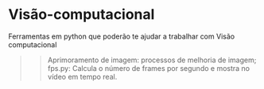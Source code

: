 # Visão-computacional
Ferramentas em python que poderão te ajudar a trabalhar com Visão computacional

>>  Aprimoramento de imagem:  processos de melhoria de imagem;
>> fps.py:  Calcula o número de frames por segundo e mostra no vídeo em tempo real.

